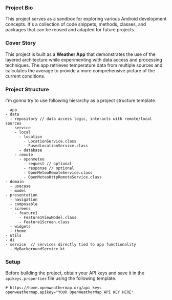 ### Project Bio
This project serves as a sandbox for exploring various Android development concepts. It's a collection of code snippets, methods, classes, and packages that can be reused and adapted for future projects.

### Cover Story
This project is built as a **Weather App** that demonstrates the use of the layered architecture while experimenting with data access and processing techniques. The app retrieves temperature data from multiple sources and calculates the average to provide a more comprehensive picture of the current conditions.

### Project Structure
I'm gonna try to use following hierarchy as a project structure template.
```
- app
- data
  - repository // data access logic, interacts with remote/local sources
  - service
    - local
      - location
        - LocationService.class
        - FusedLocationService.class
      - database
    - remote
      - openmeteo
        - request // optional
        - response // optional
        - OpenMeteoRemoteService.class
        - OpenMeteoHttpRemoteService.class
- domain
  - usecase
  - model
- presentation
  - navigation
  - composable
  - screens
    - feature1
      - Feature1ViewModel.class
      - Feature1Screen.class
  - widgets
  - theme
- utils
- di
- service  // services directly tied to app functionality
  - MyBackgroundService.kt
```

### Setup
Before building the project, obtain your API keys and save it in the `apikeys.properties` file using the following template.
```properties  
# https://home.openweathermap.org/api_keys  
openweathermap.apikey="YOUR OpenWeatherMap API KEY HERE"
```